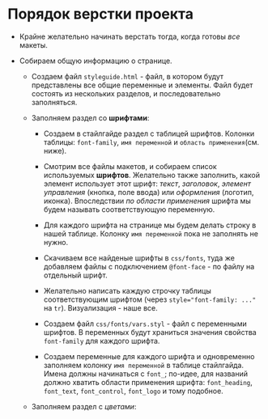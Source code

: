 # Порядок верстки проекта

* Крайне желательно начинать верстать тогда, когда готовы _все_ макеты.

* Собираем общую информацию о странице.

	* Создаем файл `styleguide.html` - файл, в котором будут представлены все общие переменные и элементы. Файл будет состоять из нескольких разделов, и последовательно заполняться.

	* Заполняем раздел со __шрифтами__:

		* Создаем в стайлгайде раздел с таблицей шрифтов. Колонки таблицы: `font-family`, `имя переменной` и `область применения`(см. ниже).

		* Смотрим все файлы макетов, и собираем список используемых __шрифтов__. Желательно также заполнить, какой элемент использует этот шрифт: _текст_, _заголовок_, _элемент управления_ (кнопка, поле ввода) или _оформления_ (логотип, иконка). Впоследствии _по области применения_ шрифта мы будем называть соответствующую переменную.

		* Для каждого шрифта на странице мы будем делать строку в нашей таблице. Колонку `имя переменной` пока не заполнять не нужно.

		* Скачиваем все найденые шрифты в `css/fonts`, туда же добавляем файлы с подключением `@font-face` - по файлу на отдельный шрифт.

		* Желательно написать каждую строчку таблицы соответствующим шрифтом (через `style="font-family: ..."` на `tr`). Визуализация - наше все.

		* Создаем файл `css/fonts/vars.styl` - файл с переменными шрифтов. В переменных будут храниться значения свойства `font-family` для каждого шрифта.

		* Создаем переменные для каждого шрифта и одновременно заполняем колонку `имя переменной` в таблице стайлгайда. Имена должны начинаться с `font_`; по-идее, для названий должно хватить области применения шрифта: `font_heading`, `font_text`, `font_control`, `font_logo` и тому подобное.

	* Заполняем раздел с _цветами_: